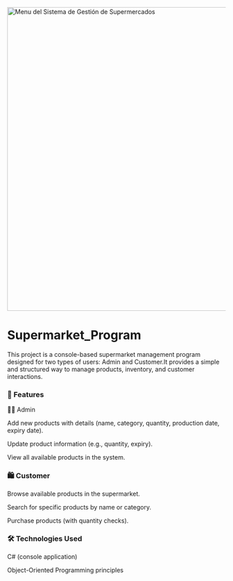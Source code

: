 <img width="1000" height="700" alt="Menu del Sistema de Gestión de Supermercados" src="https://github.com/user-attachments/assets/ecead800-2be1-4b01-8bf3-40a9792e2ff1" />

# Supermarket_Program
This project is a console-based supermarket management program designed for two types of users: Admin and Customer.It provides a simple and structured way to manage products, inventory, and customer interactions.

### 🔑 Features
👨‍💼 Admin

Add new products with details (name, category, quantity, production date, expiry date).

Update product information (e.g., quantity, expiry).

View all available products in the system.

### 🛍️ Customer

Browse available products in the supermarket.

Search for specific products by name or category.

Purchase products (with quantity checks).

### 🛠️ Technologies Used

C# (console application)

Object-Oriented Programming principles
